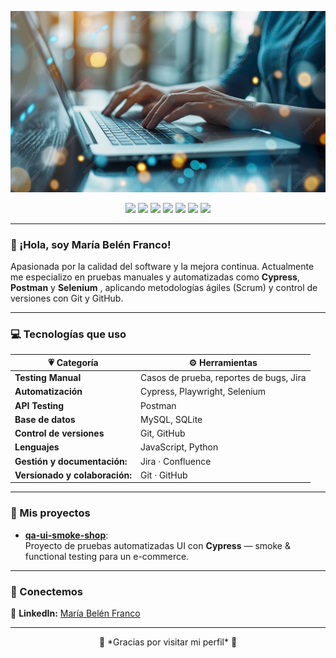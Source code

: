 <!-- 💜 Banner -->
<p align="center">
 <img src="https://github.com/mariabelenfranco1985/mariabelenfranco1985/blob/main/banner 2.png" alt="María Belén Franco Banner" width="800">

</p>

<!-- 💜 Herramientas y Tecnologías -->
<p align="center">
  <img src="https://img.shields.io/badge/CYPRESS-7b2cbf?style=for-the-badge&logo=cypress&logoColor=white" />
  <img src="https://img.shields.io/badge/POSTMAN-bb3ce6?style=for-the-badge&logo=postman&logoColor=white" />
  <img src="https://img.shields.io/badge/SELENIUM-8a33cc?style=for-the-badge&logo=selenium&logoColor=white" />
  <img src="https://img.shields.io/badge/JIRA-1a1a1a?style=for-the-badge&logo=jira&logoColor=white" />
  <img src="https://img.shields.io/badge/PYTHON-9b59b6?style=for-the-badge&logo=python&logoColor=white" />
  <img src="https://img.shields.io/badge/MYSQL-2b2b2b?style=for-the-badge&logo=mysql&logoColor=white" />
  <img src="https://img.shields.io/badge/GITHUB-000000?style=for-the-badge&logo=github&logoColor=white" />
</p>

---

### 🌸 ¡Hola, soy María Belén Franco!
Apasionada por la calidad del software y la mejora continua.
Actualmente me especializo en pruebas manuales y automatizadas como **Cypress**, **Postman** y **Selenium** , aplicando metodologías ágiles (Scrum) y control de versiones con Git y GitHub.

---

### 💻 Tecnologías que uso

| 💗 **Categoría** | ⚙️ **Herramientas** |
|------------------|----------------------|
| **Testing Manual** | Casos de prueba, reportes de bugs, Jira |
| **Automatización** | Cypress, Playwright, Selenium | katalon | JMeter |
| **API Testing** | Postman |
| **Base de datos** | MySQL, SQLite |
| **Control de versiones** | Git, GitHub |
| **Lenguajes** | JavaScript, Python |
| **Gestión y documentación:**| Jira · Confluence  |
|**Versionado y colaboración:** |Git · GitHub  


---

### 📂 Mis proyectos

- [**qa-ui-smoke-shop**](https://github.com/mariabelenfranco1985/qa-ui-smoke-shop):  
  Proyecto de pruebas automatizadas UI con **Cypress** — smoke & functional testing para un e-commerce.

---

### 💌 Conectemos


💼 **LinkedIn:** [María Belén Franco](https://www.linkedin.com/in/maria-belen-franco-396aab374/)

---

<p align="center">
  🌟 *Gracias por visitar mi perfil* 🌟
</p>
